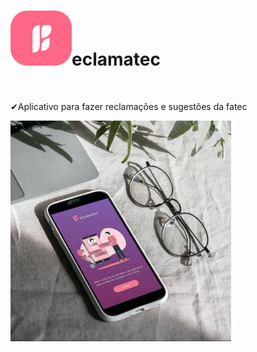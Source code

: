 
<h1 align="start">
    <img src=".github/logo.png">eclamatec
</h1>

<br>

<p>✔Aplicativo para fazer reclamações e sugestões da fatec</p>

<p align="start">
  <img src=".github/smartk.jpg" width="70%">
</p>





